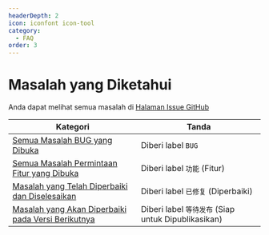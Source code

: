 ```yaml
---
headerDepth: 2
icon: iconfont icon-tool
category:
  - FAQ
order: 3
---
```


# Masalah yang Diketahui

Anda dapat melihat semua masalah di [Halaman Issue GitHub](https://github.com/DGP-Studio/Snap.Hutao/issues?q=is%3Aissue)

| Kategori                                                                                                                                      | Tanda                                   |
| ----------------------------------------------------------------------------------------------------------------------------------------------- | ---------------------------------------- |
| [Semua Masalah BUG yang Dibuka](https://github.com/DGP-Studio/Snap.Hutao/issues?q=is%3Aissue+label%3ABUG+is%3Aopen)                           | Diberi label `BUG`                       |
| [Semua Masalah Permintaan Fitur yang Dibuka](https://github.com/DGP-Studio/Snap.Hutao/issues?q=is%3Aopen+is%3Aissue+label%3A%E5%8A%9F%E8%83%BD)  | Diberi label `功能` (Fitur)              |
| [Masalah yang Telah Diperbaiki dan Diselesaikan](https://github.com/DGP-Studio/Snap.Hutao/issues?q=is%3Aissue+label%3A%E5%B7%B2%E4%BF%AE%E5%A4%8D) | Diberi label `已修复` (Diperbaiki)       |
| [Masalah yang Akan Diperbaiki pada Versi Berikutnya](https://github.com/DGP-Studio/Snap.Hutao/issues?q=is%3Aissue+label%3A%E7%AD%89%E5%BE%85%E5%8F%91%E5%B8%83) | Diberi label `等待发布` (Siap untuk Dipublikasikan) |
